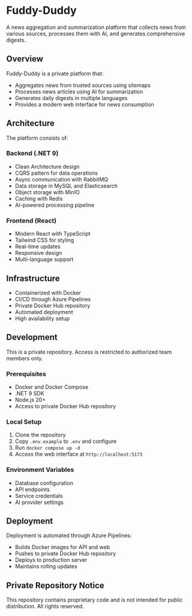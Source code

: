 # Fuddy-Duddy

A news aggregation and summarization platform that collects news from various sources, processes them with AI, and generates comprehensive digests.

## Overview

Fuddy-Duddy is a private platform that:
- Aggregates news from trusted sources using sitemaps
- Processes news articles using AI for summarization
- Generates daily digests in multiple languages
- Provides a modern web interface for news consumption

## Architecture

The platform consists of:

### Backend (.NET 9)
- Clean Architecture design
- CQRS pattern for data operations
- Async communication with RabbitMQ
- Data storage in MySQL and Elasticsearch
- Object storage with MinIO
- Caching with Redis
- AI-powered processing pipeline

### Frontend (React)
- Modern React with TypeScript
- Tailwind CSS for styling
- Real-time updates
- Responsive design
- Multi-language support

## Infrastructure
- Containerized with Docker
- CI/CD through Azure Pipelines
- Private Docker Hub repository
- Automated deployment
- High availability setup

## Development

This is a private repository. Access is restricted to authorized team members only.

### Prerequisites
- Docker and Docker Compose
- .NET 9 SDK
- Node.js 20+
- Access to private Docker Hub repository

### Local Setup
1. Clone the repository
2. Copy `.env.example` to `.env` and configure
3. Run `docker compose up -d`
4. Access the web interface at `http://localhost:5173`

### Environment Variables
- Database configuration
- API endpoints
- Service credentials
- AI provider settings

## Deployment

Deployment is automated through Azure Pipelines:
- Builds Docker images for API and web
- Pushes to private Docker Hub repository
- Deploys to production server
- Maintains rolling updates

## Private Repository Notice

This repository contains proprietary code and is not intended for public distribution. All rights reserved.

